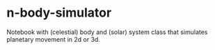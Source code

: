 # n-body-simulator
Notebook with (celestial) body and (solar) system class that simulates planetary movement in 2d or 3d.
